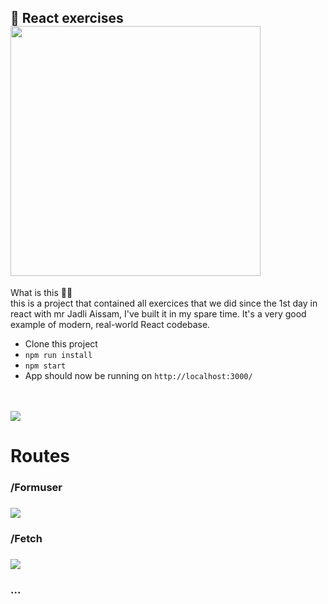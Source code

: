 ## :book: React exercises <img style="height:400px" src="https://www.guide-metiers.ma/wp-content/uploads/2019/02/estem.couleur-min-1200x900-cropped.png" />
What is this 🤷‍♀️ </br>
this is a project that contained all exercices that we did since the 1st day in react with mr Jadli Aissam, I've built it in my spare time. It's a very good example of modern, real-world React codebase.


- Clone this project
- <code>npm run install</code>
- <code>npm start</code>
- App should now be running on <code>http://localhost:3000/</code>

<br/>
<br/>

<img src="https://www.jeffastor.com/static/undraw_react-4d5b4a211fd35ee9dd2608a4aca788dc.svg" />
<h1>Routes</h1>
  <h3>/Formuser<h3/>
  <img src="https://i.ibb.co/HdMzrz3/1.png" />
  <h3>/Fetch<h3/>
   <img src="https://i.ibb.co/b2DjRp9/2.png" />

<h3>...</h3>
  
